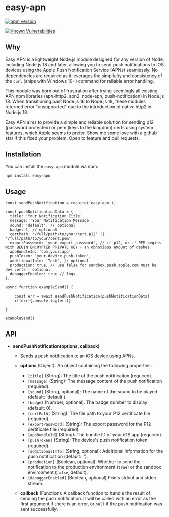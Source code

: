 # easy-apn
[![npm version](https://img.shields.io/npm/v/@swoopshops/easy-apn)](https://www.npmjs.com/package/@swoopshops/easy-apn)
<!-- [![License](https://img.shields.io/github/license/@swoopshops/easy-apn.svg)](https://github.com/dchahla/easy-apn/blob/master/LICENSE)  -->
[![Known Vulnerabilities](https://snyk.io/test/github/dchahla/easy-apn/badge.svg?targetFile=package.json)](https://snyk.io/test/github/dchahla/easy-apn?targetFile=package.json)

## Why

Easy APN is a lightweight Node.js module designed for any version of Node, including Node.js 18 and later, allowing you to send push notifications to iOS devices using the Apple Push Notification Service (APNs) seamlessly. No dependencies are required as it leverages the simplicity and consistency of the `curl` (ships with Windows 10+) command for reliable error handling.

This module was born out of frustration after trying seemingly all existing APN npm libraries (apn-http2, apn2, node-apn, push-notification) in Node.js 18. When transitioning past Node.js 16 to Node.js 18, these modules returned error "unsupported" due to the introduction of native http2 in Node.js 18.

Easy APN aims to provide a simple and reliable solution for sending p12 (password protected) or pem (keys to the kingdom) certs using system features, which Apple seems to prefer. Show me some love with a github star if this fixed your problem. Open to feature and pull requests.


## Installation


You can install the `easy-apn` module via npm:

```bash
npm install easy-apn
```
## Usage 
```
const sendPushNotification = require('easy-apn');

const pushNotificationData = {
  title: 'Your Notification Title',
  message: 'Your Notification Message',
  sound: 'default', // optional
  badge: 1, // optional
  certPath: '/full/path/to/your/cert.p12' || '/full/path/to/your/cert.pem',
  exportPassword: 'your-export-password', // if p12, or if PEM begins with BEGIN ENCRYPTED PRIVATE KEY + an obnoxious amount of dashes
  appBundleId: 'com.your.app',
  pushToken: 'your-device-push-token', 
  additionalInfo: 'Test', // optional
  production: true, // use false for sandbox.push.apple.com must be dev certs - optional
  debuggerEnabled: true // logs  
};

async function exampleSend() {

    const err = await sendPushNotification(pushNotificationData)
    if(err){console.log(err)}

}

exampleSend()

```

## API

- **sendPushNotification(options, callback)**
  - Sends a push notification to an iOS device using APNs.
  - **options** (Object): An object containing the following properties:
    - `[title]` (String): The title of the push notification (required).
    - `[message]` (String): The message content of the push notification (required).
    - `[sound]` (String, optional): The name of the sound to be played (default: 'default').
    - `[badge]` (Number, optional): The badge number to display (default: 0).
    - `[certPath]` (String): The file path to your P12 certificate file (required).
    - `[exportPassword]` (String): The export password for the P12 certificate file (required).
    - `[appBundleId]` (String): The bundle ID of your iOS app (required).
    - `[pushToken]` (String): The device's push notification token (required).
    - `[additionalInfo]` (String, optional): Additional information for the push notification (default: '').
    - `[production]` (Boolean, optional): Whether to send the notification to the production environment (`true`) or the sandbox environment (`false`, default).
    - `[debuggerEnabled]` (Boolean, optional) Prints stdout and stderr stream.

  - **callback** (Function): A callback function to handle the result of sending the push notification. It will be called with an error as the first argument if there is an error, or `null` if the push notification was sent successfully.

